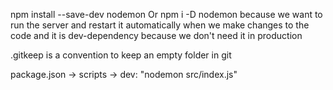 npm install --save-dev nodemon Or
npm i -D nodemon
because we want to run the server and restart it automatically when we make changes to the code
and it is dev-dependency because we don't need it in production

.gitkeep is a convention to keep an empty folder in git

package.json -> scripts -> dev: "nodemon src/index.js"
